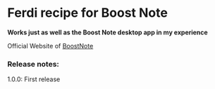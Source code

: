 # Ferdi recipe for Boost Note

**Works just as well as the Boost Note desktop app in my experience**

Official Website of [BoostNote](https://boostnote.io/)

### Release notes:

1.0.0: First release
